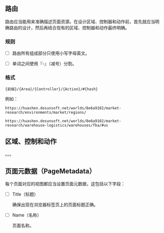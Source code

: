
## 路由

路由应当能用来准确描述页面资源。在设计区域、控制器和动作前，首先就应当明确路由的设计，然后再结合现有的区域、控制器和动作最终明确。

### 规则

* [ ] 路由所有组成部分只使用小写字母英文。

* [ ] 单词之间使用『-』（减号）分割。

### 格式

```
{前缀}/{Area}/{Controller}/{Action}/#{hash}
```

例如：

``` url
https://huashen.desunsoft.net/worlds/8e6a9102/market-research/environments/market/regions/

https://huashen.desunsoft.net/worlds/8e6a9102/market-research/warehouse-logistics/warehouses/fba/#us
```



## 区域、控制和动作

。。。



## 页面元数据（PageMetadata）

每个页面对应的视图都应当设置页面元数据，这包括以下字段：

* [ ] Title（标题）

  确保出现在浏览器标签页上的页面标题正确。
  
* [ ] Name（名称）

  页面名称。
